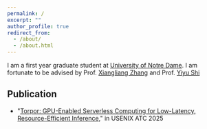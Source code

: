```yaml
---
permalink: /
excerpt: ""
author_profile: true
redirect_from: 
  - /about/
  - /about.html
---
```


I am a first year graduate student at [University of Notre Dame](https://www.nd.edu/). I am fortunate to be advised by Prof. [Xiangliang Zhang](https://sites.nd.edu/xiangliang-zhang/) and Prof. [Yiyu Shi](https://www3.nd.edu/~scl/index.html)

<!-- My research interests are primarily in general system area. My past research experience focuses on **ML system** that includes system for **DLRM** and/or **GNN**. -->

<!-- [**CV**](./files/LUO_Xiaonan_CV.pdf). -->

## Publication

<!-- - Yichao Fu<sup>*</sup>, **Xiaonan LUO<sup>*</sup>**, Cheng Wan, Zhifan Ye, Yingyan Lin, "[VR-BNS: Variance Reduction for Boundary Node Sampling towards GNN Training](./files/FaaSwap.pdf)", (In preparation) -->
- "[Torpor: GPU-Enabled Serverless Computing for Low-Latency, Resource-Efficient Inference](https://arxiv.org/abs/2306.03622)," in USENIX ATC 2025

<!-- ## Projects

- Designing a CXL-GPU Heterogeneous Memory-Tiered System for DLRM, Advisor: Prof. [Yufei Ding](https://picassolab.squarespace.com/yufei)
- Variance Reduction for Boundary Nodes Sampling (VR-BNS) for Full-Graph Training, Advisor: Prof. [Yingyan Lin](https://eiclab.scs.gatech.edu/pages/team.html)
- FaaSwap: SLO-Aware, GPU-Efficient Serverless Inference via Model Swapping, Advisor: Prof. [Wei Wang](http://www.cse.ust.hk/~weiwa/) -->
